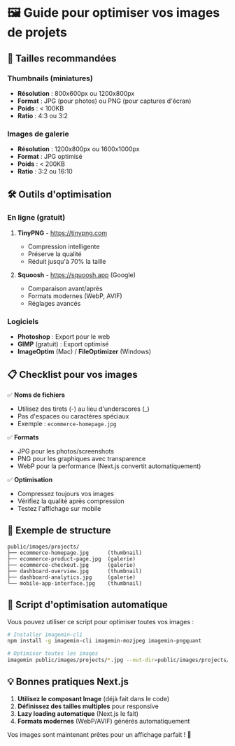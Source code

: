 # 🖼️ Guide pour optimiser vos images de projets

## 📏 **Tailles recommandées**

### **Thumbnails (miniatures)**

- **Résolution** : 800x600px ou 1200x800px
- **Format** : JPG (pour photos) ou PNG (pour captures d'écran)
- **Poids** : < 100KB
- **Ratio** : 4:3 ou 3:2

### **Images de galerie**

- **Résolution** : 1200x800px ou 1600x1000px
- **Format** : JPG optimisé
- **Poids** : < 200KB
- **Ratio** : 3:2 ou 16:10

## 🛠️ **Outils d'optimisation**

### **En ligne (gratuit)**

1. **TinyPNG** - https://tinypng.com

   - Compression intelligente
   - Préserve la qualité
   - Réduit jusqu'à 70% la taille

2. **Squoosh** - https://squoosh.app (Google)
   - Comparaison avant/après
   - Formats modernes (WebP, AVIF)
   - Réglages avancés

### **Logiciels**

- **Photoshop** : Export pour le web
- **GIMP** (gratuit) : Export optimisé
- **ImageOptim** (Mac) / **FileOptimizer** (Windows)

## 📋 **Checklist pour vos images**

✅ **Noms de fichiers**

- Utilisez des tirets (-) au lieu d'underscores (\_)
- Pas d'espaces ou caractères spéciaux
- Exemple : `ecommerce-homepage.jpg`

✅ **Formats**

- JPG pour les photos/screenshots
- PNG pour les graphiques avec transparence
- WebP pour la performance (Next.js convertit automatiquement)

✅ **Optimisation**

- Compressez toujours vos images
- Vérifiez la qualité après compression
- Testez l'affichage sur mobile

## 🎯 **Exemple de structure**

```
public/images/projects/
├── ecommerce-homepage.jpg      (thumbnail)
├── ecommerce-product-page.jpg  (galerie)
├── ecommerce-checkout.jpg      (galerie)
├── dashboard-overview.jpg      (thumbnail)
├── dashboard-analytics.jpg     (galerie)
└── mobile-app-interface.jpg    (thumbnail)
```

## 🚀 **Script d'optimisation automatique**

Vous pouvez utiliser ce script pour optimiser toutes vos images :

```bash
# Installer imagemin-cli
npm install -g imagemin-cli imagemin-mozjpeg imagemin-pngquant

# Optimiser toutes les images
imagemin public/images/projects/*.jpg --out-dir=public/images/projects/optimized --plugin=mozjpeg
```

## 💡 **Bonnes pratiques Next.js**

1. **Utilisez le composant Image** (déjà fait dans le code)
2. **Définissez des tailles multiples** pour responsive
3. **Lazy loading automatique** (Next.js le fait)
4. **Formats modernes** (WebP/AVIF) générés automatiquement

Vos images sont maintenant prêtes pour un affichage parfait ! 🎨
